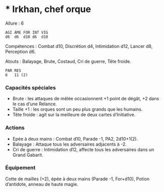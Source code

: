 # * Irkhan, chef orque

Allure : 6

	AGI	ÂME	FOR	INT	VIG
	d6	d6	d10	d6	d10

Compétences : Combat d10, Discrétion d4, Intimidation d12, Lancer d8, Perception d6.

Atouts : Balayage, Brute, Costaud, Cri de guerre, Tête froide.

	PAR	RES
	6	11 (2)

### Capacités spéciales
- Brute : les attaques de mêlée occasionnent +1 point de dégât, +2 dans le cas d’une Relance.
- Taille +1 : les orques sont un peu plus grands que les humains.
- Tête froide : agit sur la meilleure de deux cartes d’Initiative.

### Actions
- Epée à deux mains : Combat d10, Parade -1, PA2, 2d10+1(2).
- Balayage : Attaque tous les adversaires adjacents à -2.
- Cri de guerre : Intimidation d12, affecte tous les adversaires dans un Grand Gabarit.

### Équipement
Cotte de mailles (+2), épée à deux mains (Parade -1, For+d10), Potion d’antidote, anneau de haute magie.

